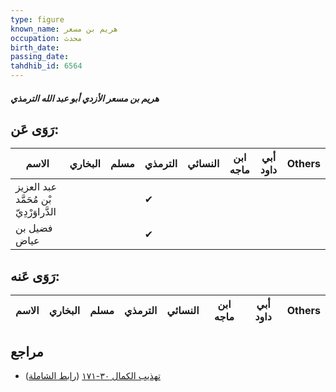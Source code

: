 ```yaml
---
type: figure
known_name: هريم بن مسعر
occupation: محدث
birth_date:
passing_date:
tahdhib_id: 6564
---
```

##### هريم بن مسعر الأزدي أبو عبد الله الترمذي

## رَوَى عَن:
| الاسم                                   | البخاري | مسلم | الترمذي | النسائي | ابن ماجه | أبي داود | Others |
| --------------------------------------- | ------- | ---- | ------- | ------- | -------- | -------- | ------ |
| عبد العزيز بْن مُحَمَّد الدَّراوَرْدِيّ |         |      | ✔       |         |          |          |        |
| فضيل بن عياض                            |         |      | ✔       |         |          |          |        |
## رَوَى عَنه:
| الاسم | البخاري | مسلم | الترمذي | النسائي | ابن ماجه | أبي داود | Others |
| ----- | ------- | ---- | ------- | ------- | -------- | -------- | ------ |
## مراجع
- [تهذيب الكمال ٣٠-١٧١](obsidian://open?vault=Tahdhib-al-Kamal&file=Figures/٦٥٦٤-هريم%20بن%20مسعر%20الأزدي%20أبو%20عبد%20الله%20الترمذي) ([رابط الشاملة](https://shamela.ws/book/3722/16237))